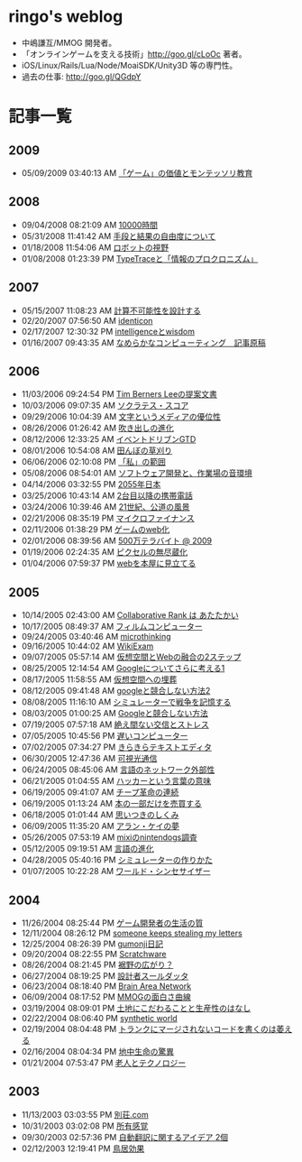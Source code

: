 ringo's weblog
====
 - 中嶋謙互/MMOG 開発者。
 - 「オンラインゲームを支える技術」http://goo.gl/cLoOc 著者。 
 - iOS/Linux/Rails/Lua/Node/MoaiSDK/Unity3D 等の専門性。
 - 過去の仕事: http://goo.gl/QGdpY

記事一覧
====

2009
----
 - 05/09/2009 03:40:13 AM [「ゲーム」の価値とモンテッソリ教育](articles/montessori.md)

2008
----
 - 09/04/2008 08:21:09 AM [10000時間](articles/10000_hours.md)
 - 05/31/2008 11:41:42 AM [手段と結果の自由度について](articles/how_and_result.md)
 - 01/18/2008 11:54:06 AM [ロボットの視野](articles/robot_sight.md)
 - 01/08/2008 01:23:39 PM [TypeTraceと「情報のプロクロニズム」](articles/typetrace_1.md)
 

 
2007
----
 - 05/15/2007 11:08:23 AM [計算不可能性を設計する](articles/uncomputability.md)
 - 02/20/2007 07:56:50 AM [identicon](articles/identicon.md)
 - 02/17/2007 12:30:32 PM [intelligenceとwisdom](articles/intelligencewis_1.md)
 - 01/16/2007 09:43:35 AM [なめらかなコンピューティング　記事原稿](articles/nameraka.md)

 
2006
----
 - 11/03/2006 09:24:54 PM [Tim Berners Leeの提案文書](articles/tim_berners_lee.md)
 - 10/03/2006 09:07:35 AM [ソクラテス・スコア](articles/socrates.md)
 - 09/29/2006 10:04:39 AM [文字というメディアの優位性](articles/letters.md)
 - 08/26/2006 01:26:42 AM [吹き出しの進化](articles/evolution_of_bubbles.md)
 - 08/12/2006 12:33:25 AM [イベントドリブンGTD](articles/gtd_1.md)
 - 08/01/2006 10:54:08 AM [田んぼの草刈り](articles/ricefarms.md) 
 - 06/06/2006 02:10:08 PM [「私」の範囲](articles/bounds_of_myself.md) 
 - 05/08/2006 08:54:01 AM [ソフトウェア開発と、作業場の音環境](articles/sound_environment.md)
 - 04/14/2006 03:32:55 PM [2055年日本](articles/2055.md)
 - 03/25/2006 10:43:14 AM [2台目以降の携帯電話](articles/second_mobile_phone.md)
 - 03/24/2006 10:39:46 AM [21世紀、公道の風景](articles/vehicles_21century.md)
 - 02/21/2006 08:35:19 PM [マイクロファイナンス](articles/access_for_all.md)
 - 02/11/2006 01:38:29 PM [ゲームのweb化](articles/web_3.md)
 - 02/01/2006 08:39:56 AM [500万テラバイト @ 2009](articles/500_2009_1.md)
 - 01/19/2006 02:24:35 AM [ピクセルの無尽蔵化](articles/infinity_pixels.md)
 - 01/04/2006 07:59:37 PM [webを本屋に見立てる](articles/web_as_bookstore.md)
 
2005
----
 - 10/14/2005 02:43:00 AM [Collaborative Rank は あたたかい](articles/collaborative_r.md)
 - 10/17/2005 08:49:37 AM [フィルムコンピューター](articles/film_computer.md)
 - 09/24/2005 03:40:46 AM [microthinking](articles/microthinking_1.md)
 - 09/16/2005 10:44:02 AM [WikiExam](articles/wikiexam.md)
 - 09/07/2005 05:57:14 AM [仮想空間とWebの融合の2ステップ](articles/web2.md)
 - 08/25/2005 12:14:54 AM [Googleについてさらに考える1](articles/thougs_on_google_more_1.md)
 - 08/17/2005 11:58:55 AM [仮想空間への埋葬](articles/bury_in_vw.md) 
 - 08/12/2005 09:41:48 AM [googleと競合しない方法2](articles/google2_1.md) 
 - 08/08/2005 11:16:10 AM [シミュレーターで戦争を記憶する](articles/memorize_war_by_sim.md)
 - 08/03/2005 01:00:25 AM [Googleと競合しない方法](articles/google.md)
 - 07/19/2005 07:57:18 AM [絶え間ない交信とストレス](articles/continuous_communication_and_stress.md)
 - 07/05/2005 10:45:56 PM [遅いコンピューター](articles/slow_computer.md)
 - 07/02/2005 07:34:27 PM [きらきらテキストエディタ](articles/texteditor_illumination.md)
 - 06/30/2005 12:47:36 AM [可視光通信](articles/visible_spectrum_network.md)
 - 06/24/2005 08:45:06 AM [言語のネットワーク外部性](articles/network_effect_of_languages.md)
 - 06/21/2005 01:04:55 AM [ハッカーという言葉の意味](articles/hackers.md)
 - 06/19/2005 09:41:07 AM [チープ革命の連続](articles/continuous_cheap_revolution.md)
 - 06/19/2005 01:13:24 AM [本の一部だけを売買する](articles/partial_book.md) 
 - 06/18/2005 01:01:44 AM [思いつきのしくみ](articles/serendipity.md) 
 - 06/09/2005 11:35:20 AM [アラン・ケイの夢](articles/alan_kay.md)
 - 05/26/2005 07:53:19 AM [mixiのnintendogs調査](articles/mixinintendogs.md)
 - 05/12/2005 09:19:51 AM [言語の進化](articles/languages.md)
 - 04/28/2005 05:40:16 PM [シミュレーターの作りかた](articles/how_to_make_sim.md)
 - 01/07/2005 10:22:28 AM [ワールド・シンセサイザー](articles/world_synthesizer.md)
 
2004
----
 - 11/26/2004 08:25:44 PM [ゲーム開発者の生活の質](articles/qol_of_game_developer.md)
 - 12/11/2004 08:26:12 PM [someone keeps stealing my letters](articles/someone_keeps_s.md)
 - 12/25/2004 08:26:39 PM [gumonji日記](articles/gumonji_1.md)
 - 09/20/2004 08:22:55 PM [Scratchware](articles/scratchware.md) 
 - 08/26/2004 08:21:45 PM [裾野の広がり？](articles/expantion.md)
 - 06/27/2004 08:19:25 PM [設計者スールダッタ](articles/kenji.md) 
 - 06/23/2004 08:18:40 PM [Brain Area Network](articles/brain_area_netw.md)
 - 06/09/2004 08:17:52 PM [MMOGの面白さ曲線](articles/mmog_1.md)
 - 03/19/2004 08:09:01 PM [土地にこだわることと生産性のはなし](articles/productivity.md)
 - 02/22/2004 08:06:40 PM [synthetic world](articles/synthetic_world.md)
 - 02/19/2004 08:04:48 PM [トランクにマージされないコードを書くのは萎える](articles/mainstream.md)
 - 02/16/2004 08:04:34 PM [地中生命の驚異](articles/underground.md)
 - 01/21/2004 07:53:47 PM [老人とテクノロジー](articles/elders.md)

2003
----
 - 11/13/2003 03:03:55 PM [別荘.com](articles/bessou.md)
 - 10/31/2003 03:02:08 PM [所有感覚](articles/i_feel_i_have_it.md)
 - 09/30/2003 02:57:36 PM [自動翻訳に関するアイデア 2個](articles/automated_translation.md)
 - 02/12/2003 12:19:41 PM [鳥居効果](articles/torii_effect.md)   

 
